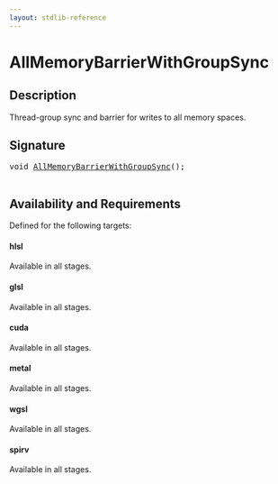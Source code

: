 ```yaml
---
layout: stdlib-reference
---
```


# AllMemoryBarrierWithGroupSync

## Description

Thread-group sync and barrier for writes to all memory spaces.




## Signature 

<pre>
<span class="code_keyword">void</span> <a href="/stdlib-reference/global-decls/allmemorybarrierwithgroupsync-039gkp">AllMemoryBarrierWithGroupSync</a>();

</pre>

## Availability and Requirements

Defined for the following targets:

#### hlsl
Available in all stages.

#### glsl
Available in all stages.

#### cuda
Available in all stages.

#### metal
Available in all stages.

#### wgsl
Available in all stages.

#### spirv
Available in all stages.



